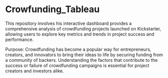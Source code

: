 # Crowfunding_Tableau
This repository involves his interactive dashboard provides a comprehensive analysis of crowdfunding projects launched on Kickstarter, allowing users to explore key metrics and trends in project success and performance.

Purpose:
Crowdfunding has become a popular way for entrepreneurs, creators, and innovators to bring their ideas to life by securing funding from a community of backers. Understanding the factors that contribute to the success or failure of crowdfunding campaigns is essential for project creators and investors alike.
